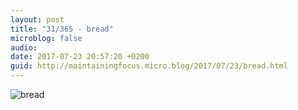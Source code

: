 ```yaml
---
layout: post
title: "31/365 - bread"
microblog: false
audio: 
date: 2017-07-23 20:57:20 +0200
guid: http://maintainingfocus.micro.blog/2017/07/23/bread.html
---
```

<div class="kg-card-markdown"><p><img src="/wp-content/uploads/2018/04/31-365---bread-1024x683.jpg" alt="bread"></p>
</div>
